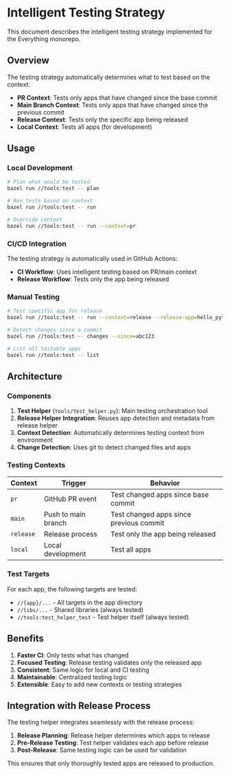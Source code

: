 # Intelligent Testing Strategy

This document describes the intelligent testing strategy implemented for the Everything monorepo.

## Overview

The testing strategy automatically determines what to test based on the context:

- **PR Context**: Tests only apps that have changed since the base commit
- **Main Branch Context**: Tests only apps that have changed since the previous commit
- **Release Context**: Tests only the specific app being released
- **Local Context**: Tests all apps (for development)

## Usage

### Local Development

```bash
# Plan what would be tested
bazel run //tools:test -- plan

# Run tests based on context
bazel run //tools:test -- run

# Override context
bazel run //tools:test -- run --context=pr
```

### CI/CD Integration

The testing strategy is automatically used in GitHub Actions:

- **CI Workflow**: Uses intelligent testing based on PR/main context
- **Release Workflow**: Tests only the app being released

### Manual Testing

```bash
# Test specific app for release
bazel run //tools:test -- run --context=release --release-app=hello_python

# Detect changes since a commit
bazel run //tools:test -- changes --since=abc123

# List all testable apps
bazel run //tools:test -- list
```

## Architecture

### Components

1. **Test Helper** (`tools/test_helper.py`): Main testing orchestration tool
2. **Release Helper Integration**: Reuses app detection and metadata from release helper
3. **Context Detection**: Automatically determines testing context from environment
4. **Change Detection**: Uses git to detect changed files and apps

### Testing Contexts

| Context | Trigger | Behavior |
|---------|---------|----------|
| `pr` | GitHub PR event | Test changed apps since base commit |
| `main` | Push to main branch | Test changed apps since previous commit |
| `release` | Release process | Test only the app being released |
| `local` | Local development | Test all apps |

### Test Targets

For each app, the following targets are tested:
- `//{app}/...` - All targets in the app directory
- `//libs/...` - Shared libraries (always tested)
- `//tools:test_helper_test` - Test helper itself (always tested)

## Benefits

1. **Faster CI**: Only tests what has changed
2. **Focused Testing**: Release testing validates only the released app
3. **Consistent**: Same logic for local and CI testing
4. **Maintainable**: Centralized testing logic
5. **Extensible**: Easy to add new contexts or testing strategies

## Integration with Release Process

The testing helper integrates seamlessly with the release process:

1. **Release Planning**: Release helper determines which apps to release
2. **Pre-Release Testing**: Test helper validates each app before release
3. **Post-Release**: Same testing logic can be used for validation

This ensures that only thoroughly tested apps are released to production.
